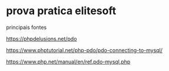 # prova pratica elitesoft
principais fontes  

https://phpdelusions.net/pdo  

https://www.phptutorial.net/php-pdo/pdo-connecting-to-mysql/  

https://www.php.net/manual/en/ref.pdo-mysql.php
